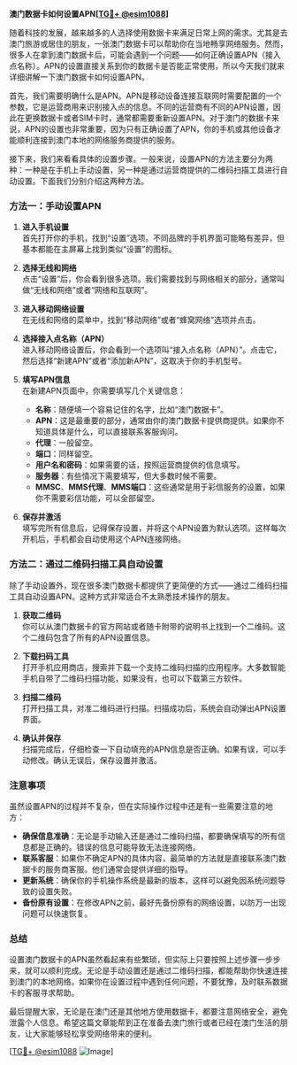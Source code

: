 **澳门数据卡如何设置APN[[TG💪+ @esim1088](https://t.me/s/esim1088)]**

随着科技的发展，越来越多的人选择使用数据卡来满足日常上网的需求。尤其是去澳门旅游或居住的朋友，一张澳门数据卡可以帮助你在当地畅享网络服务。然而，很多人在拿到澳门数据卡后，可能会遇到一个问题——如何正确设置APN（接入点名称）。APN的设置直接关系到你的数据卡是否能正常使用，所以今天我们就来详细讲解一下澳门数据卡如何设置APN。

首先，我们需要明确什么是APN。APN是移动设备连接互联网时需要配置的一个参数，它是运营商用来识别接入点的信息。不同的运营商有不同的APN设置，因此在更换数据卡或者SIM卡时，通常都需要重新设置APN。对于澳门的数据卡来说，APN的设置也非常重要，因为只有正确设置了APN，你的手机或其他设备才能顺利连接到澳门本地的网络服务商提供的服务。

接下来，我们来看看具体的设置步骤。一般来说，设置APN的方法主要分为两种：一种是在手机上手动设置，另一种是通过运营商提供的二维码扫描工具进行自动设置。下面我们分别介绍这两种方法。

### 方法一：手动设置APN

1. **进入手机设置**  
   首先打开你的手机，找到“设置”选项。不同品牌的手机界面可能略有差异，但基本都能在主屏幕上找到类似“设置”的图标。

2. **选择无线和网络**  
   点击“设置”后，你会看到很多选项。我们需要找到与网络相关的部分，通常叫做“无线和网络”或者“网络和互联网”。

3. **进入移动网络设置**  
   在无线和网络的菜单中，找到“移动网络”或者“蜂窝网络”选项并点击。

4. **选择接入点名称（APN）**  
   进入移动网络设置后，你会看到一个选项叫“接入点名称（APN）”。点击它，然后选择“新建APN”或者“添加新APN”，这取决于你的手机型号。

5. **填写APN信息**  
   在新建APN页面中，你需要填写几个关键信息：
   - **名称**：随便填一个容易记住的名字，比如“澳门数据卡”。
   - **APN**：这是最重要的部分，通常由你的澳门数据卡提供商提供。如果你不知道具体是什么，可以直接联系客服询问。
   - **代理**：一般留空。
   - **端口**：同样留空。
   - **用户名和密码**：如果需要的话，按照运营商提供的信息填写。
   - **服务器**：有些情况下需要填写，但大多数时候不需要。
   - **MMSC**、**MMS代理**、**MMS端口**：这些通常是用于彩信服务的设置，如果你不需要彩信功能，可以全部留空。

6. **保存并激活**  
   填写完所有信息后，记得保存设置，并将这个APN设置为默认选项。这样每次开机后，手机都会自动使用这个APN连接网络。

### 方法二：通过二维码扫描工具自动设置

除了手动设置外，现在很多澳门数据卡都提供了更简便的方式——通过二维码扫描工具自动设置APN。这种方式非常适合不太熟悉技术操作的朋友。

1. **获取二维码**  
   你可以从澳门数据卡的官方网站或者随卡附带的说明书上找到一个二维码。这个二维码包含了所有的APN设置信息。

2. **下载扫码工具**  
   打开手机应用商店，搜索并下载一个支持二维码扫描的应用程序。大多数智能手机自带了二维码扫描功能，如果没有，也可以下载第三方软件。

3. **扫描二维码**  
   打开扫描工具，对准二维码进行扫描。扫描成功后，系统会自动弹出APN设置界面。

4. **确认并保存**  
   扫描完成后，仔细检查一下自动填充的APN信息是否正确。如果有误，可以手动修改。确认无误后，保存设置并激活。

### 注意事项

虽然设置APN的过程并不复杂，但在实际操作过程中还是有一些需要注意的地方：

- **确保信息准确**：无论是手动输入还是通过二维码扫描，都要确保填写的所有信息都是正确的。错误的信息可能导致无法连接网络。
- **联系客服**：如果你不确定APN的具体内容，最简单的方法就是直接联系澳门数据卡的服务商客服。他们通常会提供详细的指导。
- **更新系统**：确保你的手机操作系统是最新的版本，这样可以避免因系统问题导致的设置失败。
- **备份原有设置**：在修改APN之前，最好先备份原有的网络设置，以防万一出现问题可以快速恢复。

### 总结

设置澳门数据卡的APN虽然看起来有些繁琐，但实际上只要按照上述步骤一步步来，就可以顺利完成。无论是手动设置还是通过二维码扫描，都能帮助你快速连接到澳门的本地网络。如果你在设置过程中遇到任何问题，不要犹豫，及时联系数据卡的客服寻求帮助。

最后提醒大家，无论是在澳门还是其他地方使用数据卡，都要注意网络安全，避免泄露个人信息。希望这篇文章能帮到正在准备去澳门旅行或者已经在澳门生活的朋友，让大家能够轻松享受网络带来的便利。

[[TG💪+ @esim1088](https://t.me/s/esim1088) ![Image](https://i.postimg.cc/4NQfJmqS/Snipaste-2025-05-13-00-14-12.png)]